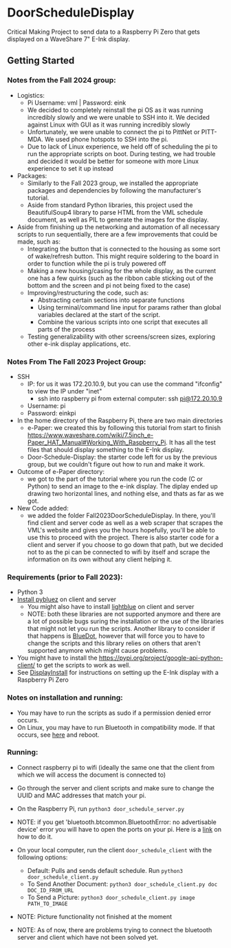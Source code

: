 # DoorScheduleDisplay

Critical Making Project to send data to a Raspberry Pi Zero that gets displayed on a WaveShare 7" E-Ink display. 

## Getting Started

### Notes from the Fall 2024 group:
- Logistics:
    - Pi Username: vml | Password: eink
    - We decided to completely reinstall the pi OS as it was running incredibly slowly and we were unable to SSH into it. We decided against Linux with GUI as it was running incredibly slowly
    - Unfortunately, we were unable to connect the pi to PittNet or PITT-MDA. We used phone hotspots to SSH into the pi.
    - Due to lack of Linux experience, we held off of scheduling the pi to run the appropriate scripts on boot. During testing, we had trouble and decided it would be better for someone with more Linux experience to set it up instead
- Packages:
    - Similarly to the Fall 2023 group, we installed the appropriate packages and dependencies by following the manufacturer's tutorial.
    - Aside from standard Python libraries, this project used the BeautifulSoup4 library to parse HTML from the VML schedule document, as well as PIL to generate the images for the display.
- Aside from finishing up the networking and automation of all necessary scripts to run sequentially, there are a few improvements that could be made, such as:
    - Integrating the button that is connected to the housing as some sort of wake/refresh button. This might require soldering to the board in order to function while the pi is truly powered off
    - Making a new housing/casing for the whole display, as the current one has a few quirks (such as the ribbon cable sticking out of the bottom and the screen and pi not being fixed to the case)
    - Improving/restructuring the code, such as:
        - Abstracting certain sections into separate functions
        - Using terminal/command line input for params rather than global variables declared at the start of the script. 
        - Combine the various scripts into one script that executes all parts of the process
    - Testing generalizability with other screens/screen sizes, exploring other e-ink display applications, etc.

### Notes From The Fall 2023 Project Group: 
* SSH
    - IP: for us it was 172.20.10.9, but you can use the command "ifconfig" to view the IP under "inet"
      - ssh into raspberry pi from external computer: ssh pi@172.20.10.9
    - Username: pi
    - Password: einkpi
* In the home directory of the Raspberry Pi, there are two main directories
    - e-Paper: we created this by following this tutorial from start to finish https://www.waveshare.com/wiki/7.5inch_e-Paper_HAT_Manual#Working_With_Raspberry_Pi. It has all the test files that should display               something to the E-Ink display.
    - Door-Schedule-Display: the starter code left for us by the previous group, but we couldn't figure out how to run and make it work.
 * Outcome of e-Paper directory:
    - we got to the part of the tutorial where you run the code (C or Python) to send an image to the e-ink display. The diplay ended up drawing two horizontal lines, and nothing else, and thats as far as we got.
* New Code added:
    - we added the folder Fall2023DoorScheduleDisplay. In there, you'll find client and server code as well as a web scraper that scrapes the VML's website and gives you the hours hopefully, you'll be able to use             this to proceed with the project. There is also starter code for a client and server if you choose to go down that path, but we decided not to as the pi can be connected to wifi by itself and scrape the                information on its own without any client helping it.


### Requirements (prior to Fall 2023): 

- Python 3 
- [Install pybluez](https://github.com/pybluez/pybluez/blob/master/docs/install.rst) on client and server
    - You might also have to install [lightblue](https://pypi.org/project/python-lightblue/) on client and server
    - NOTE: both these libraries are not supported anymore and there are a lot of possible bugs suring the installation or the use of the libraries that might not let you run the scripts. Another library to consider if that happens is [BlueDot](https://bluedot.readthedocs.io/en/latest/gettingstarted.html), however that will force you to have to change the scripts and this library relies on others that aren't supported anymore which might cause problems.
- You might have to install the https://pypi.org/project/google-api-python-client/ to get the scripts to work as well.
- See [DisplayInstall](DisplayInstall.md) for instructions on setting up the E-Ink display with a Raspberry Pi Zero

### Notes on installation and running: 
- You may have to run the scripts as sudo if a permission denied error occurs.
- On Linux, you may have to run Bluetooth in compatibility mode. If that occurs, see [here](https://stackoverflow.com/questions/36675931/bluetooth-btcommon-bluetootherror-2-no-such-file-or-directory/46810116) and reboot.

### Running: 
* Connect raspberry pi to wifi (ideally the same one that the client from which we will access the document is connected to)
* Go through the server and client scripts and make sure to change the UUID and MAC addresses that match your pi.
* On the Raspberry Pi, run `python3 door_schedule_server.py`
* NOTE: if you get 'bluetooth.btcommon.BluetoothError: no advertisable device' error you will have to open the ports on your pi. Here is a [link](https://www.youtube.com/watch?v=vpyQooUksBk) on how to do it.
* On your local computer, run the client `door_schedule_client` with the following options:
    - Default: Pulls and sends default schedule. Run `python3 door_schedule_client.py`
    - To Send Another Document: `python3 door_schedule_client.py doc DOC_ID_FROM_URL`
    - To Send a Picture: `python3 door_schedule_client.py image PATH_TO_IMAGE`

* NOTE: Picture functionality not finished at the moment
* NOTE: As of now, there are problems trying to connect the bluetooth server and client which have not been solved yet.
